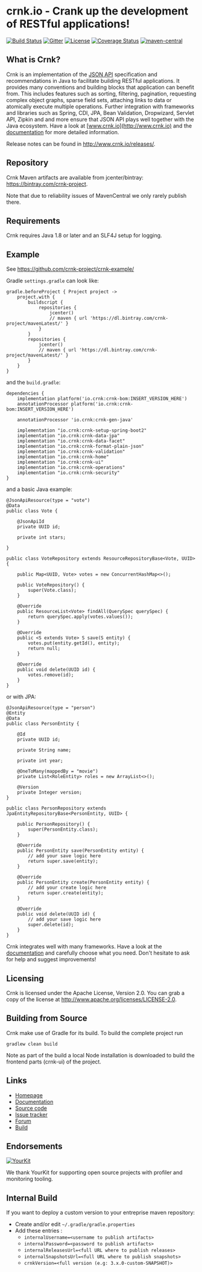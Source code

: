 # crnk.io - Crank up the development of RESTful applications!

[![Build Status](https://github.com/crnk-project/crnk-framework/workflows/build/badge.svg)](https://github.com/crnk-project/crnk-framework/actions)
[![Gitter](https://img.shields.io/gitter/room/crkn-io/lobby.svg)](https://gitter.im/crnk-io/Lobby)
[![License](https://img.shields.io/badge/License-Apache%202.0-yellowgreen.svg)](https://github.com/crnk-project/crnk-framework/blob/master/LICENSE.txt)
[![Coverage Status](https://coveralls.io/repos/github/crnk-project/crnk-framework/badge.svg?branch=master)](https://coveralls.io/github/crnk-project/crnk-framework?branch=master)
[![maven-central](https://img.shields.io/maven-central/v/io.crnk/crnk-core)](https://search.maven.org/artifact/io.crnk/crnk-core)

## What is Crnk?

Crnk is an implementation of the [JSON API](https://jsonapi.org/) specification and recommendations in Java to
facilitate building RESTful applications. It provides many conventions and building blocks that application can benefit from.
This includes features such as  sorting, filtering, pagination, requesting complex object graphs, sparse
field sets, attaching links to data or atomically execute multiple operations. Further integration
with frameworks and libraries such as Spring, CDI, JPA, Bean Validation, Dropwizard, Servlet API, Zipkin and
and more ensure that JSON API plays well together with the Java ecosystem. Have a look at
[www.crnk.io](http://www.crnk.io) and the  [documentation](http://www.crnk.io/releases/stable/documentation/) for more detailed
information.

Release notes can be found in http://www.crnk.io/releases/.

## Repository

Crnk Maven artifacts are available from jcenter/bintray: <a href="https://bintray.com/crnk-project">https://bintray.com/crnk-project</a>.

Note that due to reliability issues of MavenCentral we only rarely publish there.


## Requirements

Crnk requires Java 1.8 or later and an SLF4J setup for logging.

## Example

See https://github.com/crnk-project/crnk-example/

Gradle `settings.gradle` can look like:

```
gradle.beforeProject { Project project ->
    project.with {
        buildscript {
            repositories {
                jcenter()
                // maven { url 'https://dl.bintray.com/crnk-project/mavenLatest/' }
            }
        }
        repositories {
            jcenter()
            // maven { url 'https://dl.bintray.com/crnk-project/mavenLatest/' }
        }
    }
}
```

and the `build.gradle`:

```
dependencies {
    implementation platform('io.crnk:crnk-bom:INSERT_VERSION_HERE')
    annotationProcessor platform('io.crnk:crnk-bom:INSERT_VERSION_HERE')

    annotationProcessor 'io.crnk:crnk-gen-java'

    implementation "io.crnk:crnk-setup-spring-boot2"
    implementation "io.crnk:crnk-data-jpa"
    implementation "io.crnk:crnk-data-facet"
    implementation "io.crnk:crnk-format-plain-json"
    implementation "io.crnk:crnk-validation"
    implementation "io.crnk:crnk-home"
    implementation "io.crnk:crnk-ui"
    implementation "io.crnk:crnk-operations"
    implementation "io.crnk:crnk-security"
}
```

and a basic Java example:

```
@JsonApiResource(type = "vote")
@Data
public class Vote {

    @JsonApiId
    private UUID id;

    private int stars;

}

public class VoteRepository extends ResourceRepositoryBase<Vote, UUID> {

    public Map<UUID, Vote> votes = new ConcurrentHashMap<>();

    public VoteRepository() {
        super(Vote.class);
    }

    @Override
    public ResourceList<Vote> findAll(QuerySpec querySpec) {
        return querySpec.apply(votes.values());
    }

    @Override
    public <S extends Vote> S save(S entity) {
        votes.put(entity.getId(), entity);
        return null;
    }

    @Override
    public void delete(UUID id) {
        votes.remove(id);
    }
}
```

or with JPA:

```
@JsonApiResource(type = "person")
@Entity
@Data
public class PersonEntity {

	@Id
	private UUID id;

	private String name;

	private int year;

	@OneToMany(mappedBy = "movie")
	private List<RoleEntity> roles = new ArrayList<>();

	@Version
	private Integer version;
}

public class PersonRepository extends JpaEntityRepositoryBase<PersonEntity, UUID> {

	public PersonRepository() {
		super(PersonEntity.class);
	}

	@Override
	public PersonEntity save(PersonEntity entity) {
		// add your save logic here
		return super.save(entity);
	}

	@Override
	public PersonEntity create(PersonEntity entity) {
		// add your create logic here
		return super.create(entity);
	}

	@Override
	public void delete(UUID id) {
		// add your save logic here
		super.delete(id);
	}
}
```

Crnk integrates well with many frameworks. Have a look
at the  [documentation](http://www.crnk.io/releases/stable/documentation/)
and carefully choose what you need. Don't hesitate to ask for help and suggest
improvements!

## Licensing

Crnk is licensed under the Apache License, Version 2.0.
You can grab a copy of the license at http://www.apache.org/licenses/LICENSE-2.0.


## Building from Source

Crnk make use of Gradle for its build. To build the complete project run

    gradlew clean build

Note as part of the build a local Node installation is downloaded to build the frontend parts (crnk-ui) of the project.


## Links

* [Homepage](http://www.crnk.io)
* [Documentation](http://www.crnk.io/releases/stable/documentation/)
* [Source code](https://github.com/crnk-project/crnk-framework/)
* [Issue tracker](https://github.com/crnk-project/crnk-framework/issues)
* [Forum](https://gitter.im/crnk-io/Lobby)
* [Build](https://github.com/crnk-project/crnk-framework/actions)


## Endorsements

[![YourKit](https://www.yourkit.com/images/yklogo.png)](https://www.yourkit.com/youmonitor/)

We thank YourKit for supporting open source projects with profiler and monitoring tooling.

## Internal Build

If you want to deploy a custom version to your entreprise maven repository:
- Create and/or edit `~/.gradle/gradle.properties`
- Add these entries :
  - `internalUsername=<username to publish artifacts>`
  - `internalPassword=<password to publish artifacts>`
  - `internalReleasesUrl=<full URL where to publish releases>`
  - `internalSnapshotsUrl=<full URL where to publish snapshots>`
  - `crnkVersion=<full version (e.g: 3.x.0-custom-SNAPSHOT)>`
